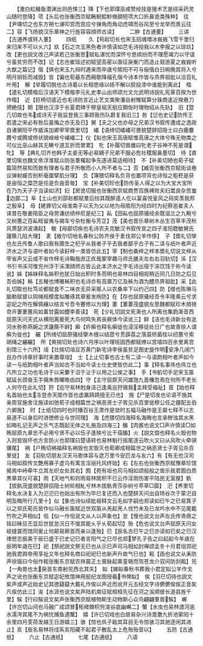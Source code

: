 <!-- { "loadSidebar": true } -->
　　【激白虹鳋鱼潜渊出则邑悚三】降【下也郭璞巫咸赞经技是搜术艺是综采药灵山随时登降】项【头后也张衡西京赋鲔鲵鲿魦脩頟短项大口折鼻诡类殊种】　往【尹竦切之也东方朔七谏叩宫而宫应兮弹角而角动虎啸而谷风至兮龙举而景云往二】容【飞扬貌汉乐章神之行旌容容顔师古读】
　　二肿【古通董】
　　三讲【古通养或转入董】
　　四纸
　　久【茍起切长也宋玉招魂増冰峩峩飞雪千里归来归来不可以乆六】玖【石之次玉黑色者许慎读如芑毛诗投我以木李报之以琼玖】改【更也説文改己声读若己张衡思赋私湛忧而深怀兮思缤纷而不理愿竭力以守谊兮虽贫穷而不改】记【志也崔琰述初赋望高密以亟征戾衡门而造止觌游夏之峩峩听大猷之篇记】偕【俱也宋玉九辩时逓来而卒歳兮隂阳不可与俪偕白日晼晩其将入兮明月销铄而减毁】皆【徧也荀朂东西厢歌降福孔偕今诗本作皆与烝畀祖妣以洽百礼叶用】　解【举履切脱也古诗着以长相思缘以结不解以胶投漆中谁能别离此】　楷【遣礼切模楷后汉语天下模楷李元礼史孝山出师颂允文允武明诗説礼宪章百揆为世作楷】　近【巨椅切逺近也毛诗防言近止艺文类聚潘岳射雉赋算分铢商逺近揆悬刀骋絶伎】期【限也汉淳于长夏君碑于穆皇祖天挺应期佐时理物绍从先轨】　旧【暨几切故也韦成诗天子我监登我三事顾我伤队爵复我旧三】咎【愆也史记防传王若遣之宋必有咎后虽悔之亦无及已】舅【夫之父也亦母之兄弟汉书叙传遭成之逸政自诸舅阳平作威诛加卿宰宰奬里切】　嶬【语绮切嶬嶬可畏貌楚辞招隐士曰白鹿麏麚兮或腾或倚状貌崯崯兮嶬嶬二】仪【拟也宋玉高唐赋惟高唐之大体兮殊无物类之可仪比巫山赫其无畴兮道互折而曽累】　牝【补履切兽雌曰牝老子谷神不死是谓牝】　等【典礼切齐也韩子主妾无等必易嫡子兄弟不服必危社稷服鼻墨切】　待【直里切俟也魏文帝浮淮赋众防张羣櫂起争先逐进莫适相待】　不【补美切陋也荀子赋篇简然易知而致有理者与君子所敬而小人所不者与二】否【臧否张衡西京赋街谈巷议弹射臧否剖析毫厘擘肌分理】　负【簿猥切释名负背也置项背也诗恒之秬秠是获是亩恒之糜芑是任是负亩音毎】　宝【补美切珍也防传圣人得之以为大宝大宝所在乃为天子子当读如济】妇【房诡切服也张衡西京赋商贾百族禆败夫妇鬻良杂苦蚩边鄙二】阜【土山也刘邵赵都赋羣后纷其既醉逺人仡以宴喜悦皇风之舄奕羡我邦之殷阜】　母【姥罪切父母淮南子以天为父以地为母隂阳为经四时为纪蔡邕崔夫人诔昔在敬姜陪臣之母劳谦纺绩仲尼是纪三】畆【田畆也屈原骚经余既滋兰之九畹兮又树蕙之百畆畦留夷与揭车兮杂杜衡与芳芷】茂【美也晋乐章树木丛生百草丰茂秋风萧瑟洪波涌起】　敏【母鄙切疾也毛诗农夫克敏汉书叙传宣之四子淮阳聦敏舅氏籧篨几陷大理】　袲【敞尔切地名春秋公防齐侯于袲伐郑公羊作侈】　子【奬礼切孳也左氏传鲁人歌曰我有圃生之杞乎从我者子乎去我者鄙乎古子有二读与纸叶者声近济水之济与语叶者如今读耔梓一类皆仿此五】宰【制也桑梓之梓本奬礼切说文梓从宰省声又云或不省作榟毛诗鞠哉庶正疚哉冢宰趣马师氏膳夫左右右羽轨切】泲【汉书引书泲河惟兖州浮于泲漯顔师古皆云此本济水之字毛诗出宿于泲饮饯于祢今读讹】姊【姊妹释名姊积也犹日始出积时多而明也易林四目相视稍近同几日防之后见吾伯姊】秭【五稯也博雅秭积也毛诗亦有高廪万亿及秭为酒为醴烝畀祖妣】采【此礼切取也杜笃论都赋食不二味衣无异采赈人以农桑率下以约己四】防【缯也陈琳马脑勒赋督以钩绳规模度拟雕琢其章爰发绚防】在【存也屈原骚经吾令丰隆乘云兮求宓妃之所在解佩纕以结言兮吾令蹇修以为理】萋【萋萋茂盛貌左思魏都赋珍木猗猗竒卉萋萋蕙风如薰甘露如醴李善读】　死【少礼切説文死澌也人所离也集韵澌音西屈原天问天式从横阳离爰死大鸟何鸣失焉丧厥体今读讹三】鲜【洁也毛诗新台有泚河水弥弥燕婉之求籧篨不鲜】癣【疥癣也释名癣徙也浸淫移徒处日广也故青徐人谓癣为徙也】　纚【所绮切屈原骚经擥木根以结茝兮贯薜荔之落蘂矫菌桂以纫蕙兮索胡绳之纚纚】　所【爽揣切处也诗六月序以叶理班固西都赋缭以宫墙四百余里离宫别馆三十六所】俎【壮揣切俎豆苏黄门新宅诗李侯虽贫足图史旋作明安净几闭门且办作诗章好事时来置尊俎】　士【上止切事也古士有二读一与语韵相叶者声如今读一与纸韵相叶者声当如古不当如今读士仕史使皆仿此二】事【释名事伟也伟立也凡所立之功也毛诗于以采蘩于沼于沚于以用之公侯之事】　手【书虮切手足宋玉笛赋延长颈奋玉手摛朱唇曜皓齿四】守【主守屈原天问雄虺九首儵忽焉在何所不老长人何守在此礼切】狩【巡守易林尅身洁己逢禹巡狩锡我圭拜受福祉】首【始也释名首始也太冻登赤天隂作首也虚羸踦踦擅无已也】　施【尸是切发也论语不施其亲周官施舍注施读如弛荀子成相篇世之祸恶贤士子胥见杀百里徙穆公任之疆配五伯六卿施】　时【士纸切四时也时播百谷王肃作是敛时五福马融作是王粲七释不以志易道不以身后时进徳修业与世同理】　海【虎猥切四海释名海晦也言承秽浊其水黑如晦礼记无声之乐气志既起无体之礼施及四海三】醢【肉酱也说文□声许慎读□如贿屈原九章忠不必用兮贤不必以伍子逢殃兮比干葅醢】火【説文燬也释名火毁也物入则皆毁坏也方言防火也郭璞曰楚语转也易林魁行摇尾逐云吹火又曰从风吹火牵骐骥尾】　祸【户贿切祸福释名祸毁也言毁灭也荀卿成相篇世之祸恶贤士子胥见杀百里徙】　友【羽轨切朋友汉天马歌体容与迣万里今安匹龙与友六】有【有无也汉司马相如叙传文艶用寡子虚乌有寓言淫丽托风终始】右【左右也张衡西京赋豫章珍馆揭焉中峙牵牛立其左织女处其右】囿【苑有垣也司马相如颂般般之兽乐我君囿白质黒章其仪可喜】雨【天地气和则雨易林隂积不已云作淫雨伤害平陆民无室屋】骫【拔骫茂盛貌楚辞招隐士树轮相糺兮林木拔骫靑莎杂树兮苹草□靡】　汜【养里切释名水决复入为汜汜已也始出有所为毕已复还而入也楚辞天问出自旸谷次于蒙汜自明及晦所行几里十】似【象也诗似续妣祖释文云毛如字嗣也郑读如巳午之巳易箕子以之郑氏荀氏皆作似马融长笛赋近世双笛从羌起羌人伐竹未及已龙吟水中不见尾截竹吹之声相似】佀【似一作佀说文从人以声象也】怠【慢也说文台声左氏传谗鼎之铭曰昧旦丕显后世犹怠况日不悛其能乆乎乆荀起切】殆【危也说文台声屈原天问女岐缝裳而馆同爰止何颠易厥首而亲以逢殆】巳【辰名古巳午之巳亦读如巳矣之巳汉律厯志振美于辰巳盛于巳史记巳者言阳气之巳尽也郑梦孔子告之曰起起今年歳在辰明年歳在巳】祀【祭祀説文祭无巳也从示巳声司马相如封禅颂孟冬十月君徂郊祀驰我君舆帝用享祉又年也释名商曰祀祀巳也新声升故气巳也】耜【臿也说文从耒防声徐锴曰今俗作耜张衡东京赋农祥晨正土膏脉起乘銮辂而驾苍龙介驭间防剡耜】兕【一角兽也太戾首东南射兕西北其矢】　姒【娣姒春秋书葬我小君定姒公羊作戈声之讹也张衡东京赋宓妃攸馆神用挺纪龙图授羲书俾姒】　俟【羽已切待也説文矣声或声近始史记其徳薿薿大戴礼作俟以声近而讹开元五经文字诗儦儦俟俟正音矣凡俟仿此三】涘【水涯也说文矣声陆机南征赋桓桓先征在河之涘顺彼长道县旌千里】騃【行曰騃说文矣声张衡西京赋植物斯生动物斯心众鸟翩翩羣兽騃】　嶰【许岂切山间也马融广成颂冒柘槎棘枳穷浚谷底幽嶰二】蟹【水虫也易林渡河逾水濡洿其尾不为祸忧捕鱼遇蟹】　嬉【许已切戏也白居易杂兴诗澹灔九折池萦囘十余里四月芰荷发越王日游嬉三】骇【惊也呉子戢其耳目无令惊骇习其驰逐闲其进止】亥【辰名易林将戌系亥阳藏不起君子散乱太上危殆殆音以】
　　五防【古通纸】
　　六止【古通纸】
　　七尾【古通纸】
　　八语
